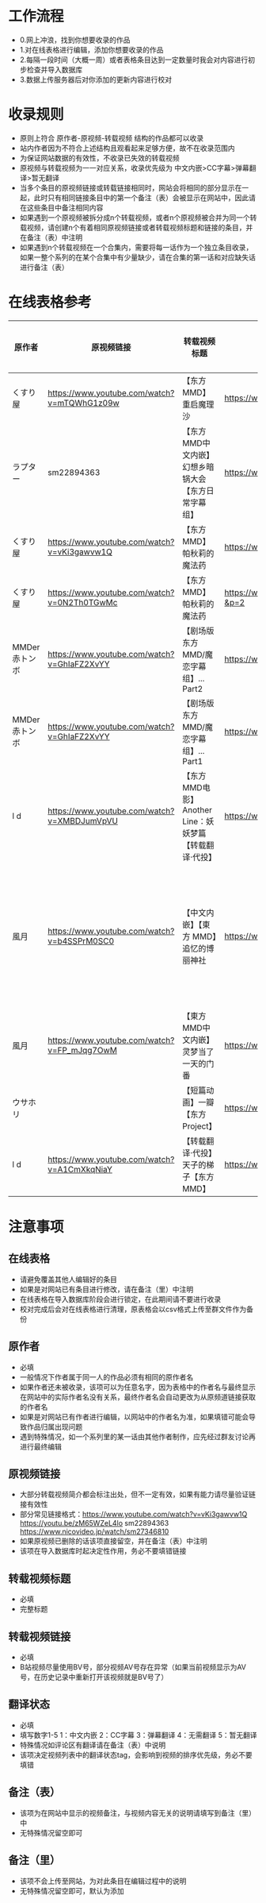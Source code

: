 # 工作流程

- 0.网上冲浪，找到你想要收录的作品
- 1.对在线表格进行编辑，添加你想要收录的作品
- 2.每隔一段时间（大概一周）或者表格条目达到一定数量时我会对内容进行初步检查并导入数据库
- 3.数据上传服务器后对你添加的更新内容进行校对

# 收录规则

- 原则上符合 原作者-原视频-转载视频 结构的作品都可以收录
- 站内作者因为不符合上述结构且观看起来足够方便，故不在收录范围内
- 为保证网站数据的有效性，不收录已失效的转载视频
- 原视频与转载视频为一一对应关系，收录优先级为 中文内嵌>CC字幕>弹幕翻译>暂无翻译
- 当多个条目的原视频链接或转载链接相同时，网站会将相同的部分显示在一起，此时只有相同链接条目中的第一个备注（表）会被显示在网站中，因此请在这些条目中备注相同内容
- 如果遇到一个原视频被拆分成n个转载视频，或者n个原视频被合并为同一个转载视频，请创建n个有着相同原视频链接或者转载视频标题和链接的条目，并在备注（表）中注明
- 如果遇到n个转载视频在一个合集内，需要将每一话作为一个独立条目收录，如果一整个系列的在某个合集中有少量缺少，请在合集的第一话和对应缺失话进行备注（表）

# 在线表格参考

| 原作者        | 原视频链接                                  | 转载视频标题                                           | 转载视频链接                                     | 翻译状态 | 备注（表）                                                      | 备注（里）     |
| ------------- | ------------------------------------------- | ------------------------------------------------------ | ------------------------------------------------ | -------- | --------------------------------------------------------------- | -------------- |
| くすり屋      | https://www.youtube.com/watch?v=mTQWhG1z09w | 【东方MMD】重启魔理沙                                  | https://www.bilibili.com/video/BV1aq4y1Q7X2      | 2        |                                                                 |                |
| ラプター      | sm22894363                                  | 【东方MMD中文内嵌】幻想乡暗锅大会【东方日常字幕组】    | https://www.bilibili.com/video/av11180816        | 1        |                                                                 |                |
| くすり屋      | https://www.youtube.com/watch?v=vKi3gawvw1Q | 【东方MMD】帕秋莉的魔法药                              | https://www.bilibili.com/video/BV1tU4y1E7H4      | 2        | 熟肉为合集（P1）                                                |                |
| くすり屋      | https://www.youtube.com/watch?v=0N2Th0TGwMc | 【东方MMD】帕秋莉的魔法药                              | https://www.bilibili.com/video/BV1tU4y1E7H4?&p=2 | 2        | 熟肉为合集（P2）                                                |                |
| MMDer赤トンボ | https://www.youtube.com/watch?v=GhIaFZ2XvYY | 【剧场版东方MMD/魔恋字幕组】... Part2                  | https://www.bilibili.com/video/BV1PX4y1K7pz      | 1        | 原视频分为两部分转载                                            |                |
| MMDer赤トンボ | https://www.youtube.com/watch?v=GhIaFZ2XvYY | 【剧场版东方MMD/魔恋字幕组】... Part1                  | https://www.bilibili.com/video/BV1Bh411Z7Te      | 1        | 原视频分为两部分转载                                            |                |
| l d           | https://www.youtube.com/watch?v=XMBDJumVpVU | 【东方MMD电影】Another Line：妖妖梦篇【转载翻译·代投】 | https://www.bilibili.com/video/BV1Sc77z4Esn      | 1        | 妖妖梦篇,原作分为3话，熟肉合并成1集了                           |                |
| 風月          | https://www.youtube.com/watch?v=b4SSPrM0SC0 | 【中文内嵌】【東方 MMD】追忆的博丽神社                 | https://www.bilibili.com/video/BV1QVWFeqEmy      | 1        | 该系列第19话【東方MMD中文内嵌】灵梦当了一天的门番 不在B站合集中 |
| 風月          | https://www.youtube.com/watch?v=FP_mJqg7OwM | 【東方MMD中文内嵌】灵梦当了一天的门番                  | https://www.bilibili.com/video/BV1tW41157UW      | 1        | 该话不在B站合集中                                               |                |
| ウサホリ      |                                             | 【短篇动画】一瓣【东方Project】                        | https://www.bilibili.com/video/BV1fs411a7hZ      | 4        | 原视频已删除                                                    |                |
| l d           | https://www.youtube.com/watch?v=A1CmXkqNiaY | 【转载翻译·代投】天子的梯子【东方MMD】                 | https://www.bilibili.com/video/BV1HKEbz2Egw      | 1        | 日常篇2                                                         | 修改，替换生肉 |

# 注意事项

## 在线表格

- 请避免覆盖其他人编辑好的条目
- 如果是对网站已有条目进行修改，请在备注（里）中注明
- 在线表格在导入数据库阶段会进行锁定，在此期间请不要进行收录
- 校对完成后会对在线表格进行清理，原表格会以csv格式上传至群文件作为备份

## 原作者

- 必填
- 一般情况下作者属于同一人的作品必须有相同的原作者名
- 如果作者还未被收录，该项可以为任意名字，因为表格中的作者名与最终显示在网站中的实际作者名没有关系，最终作者名会自动更改为从原频道链接获取的作者名
- 如果是对网站已有作者进行编辑，以网站中的作者名为准，如果填错可能会导致作品归属出现问题
- 遇到特殊情况，如一个系列里的某一话由其他作者制作，应先经过群友讨论再进行最终编辑

## 原视频链接

- 大部分转载视频简介都会标注出处，但不一定有效，如果有能力请尽量验证链接有效性
- 部分常见链接格式：https://www.youtube.com/watch?v=vKi3gawvw1Q https://youtu.be/zM65WZeL4lo sm22894363 https://www.nicovideo.jp/watch/sm27346810
- 如果原视频已删除的话该项直接留空，并在备注（表）中注明
- 该项在导入数据库时起决定性作用，务必不要填错链接

## 转载视频标题

- 必填
- 完整标题

## 转载视频链接

- 必填
- B站视频尽量使用BV号，部分视频AV号存在异常（如果当前视频显示为AV号，在历史记录中重新打开该视频就是BV号了）

## 翻译状态

- 必填
- 填写数字1-5 1：中文内嵌 2：CC字幕 3：弹幕翻译 4：无需翻译 5：暂无翻译
- 特殊情况如评论区有翻译请在备注（表）中说明
- 该项决定视频列表中的翻译状态tag，会影响到视频的排序优先级，务必不要填错

## 备注（表）

- 该项为在网站中显示的视频备注，与视频内容无关的说明请填写到备注（里）中
- 无特殊情况留空即可

## 备注（里）

- 该项不会上传至网站，为对此条目在编辑过程中的说明
- 无特殊情况留空即可，默认为添加
